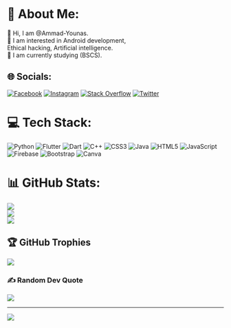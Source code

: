 # 💫 About Me:
👋 Hi, I am @Ammad-Younas.<br>👀 I am interested in Android development,<br>Ethical hacking, Artificial intelligence.<br>🌱 I am currently studying (BSCS).


## 🌐 Socials:
[![Facebook](https://img.shields.io/badge/Facebook-%231877F2.svg?logo=Facebook&logoColor=white)](https://facebook.com/ammad.younas.000) [![Instagram](https://img.shields.io/badge/Instagram-%23E4405F.svg?logo=Instagram&logoColor=white)](https://instagram.com/_ammad_younas_) [![Stack Overflow](https://img.shields.io/badge/-Stackoverflow-FE7A16?logo=stack-overflow&logoColor=white)](https://stackoverflow.com/users/19278053) [![Twitter](https://img.shields.io/badge/Twitter-%231DA1F2.svg?logo=Twitter&logoColor=white)](https://twitter.com/Cyber__Spider) 

# 💻 Tech Stack:
![Python](https://img.shields.io/badge/python-3670A0?style=plastic&logo=python&logoColor=ffdd54) ![Flutter](https://img.shields.io/badge/Flutter-%2302569B.svg?style=plastic&logo=Flutter&logoColor=white) ![Dart](https://img.shields.io/badge/dart-%230175C2.svg?style=plastic&logo=dart&logoColor=white) ![C++](https://img.shields.io/badge/c++-%2300599C.svg?style=plastic&logo=c%2B%2B&logoColor=white) ![CSS3](https://img.shields.io/badge/css3-%231572B6.svg?style=plastic&logo=css3&logoColor=white) ![Java](https://img.shields.io/badge/java-%23ED8B00.svg?style=plastic&logo=java&logoColor=white) ![HTML5](https://img.shields.io/badge/html5-%23E34F26.svg?style=plastic&logo=html5&logoColor=white) ![JavaScript](https://img.shields.io/badge/javascript-%23323330.svg?style=plastic&logo=javascript&logoColor=%23F7DF1E) ![Firebase](https://img.shields.io/badge/firebase-%23039BE5.svg?style=plastic&logo=firebase) ![Bootstrap](https://img.shields.io/badge/bootstrap-%23563D7C.svg?style=plastic&logo=bootstrap&logoColor=white) ![Canva](https://img.shields.io/badge/Canva-%2300C4CC.svg?style=plastic&logo=Canva&logoColor=white)
# 📊 GitHub Stats:
![](https://github-readme-stats.vercel.app/api?username=Ammad-Younas&theme=dark&hide_border=true&include_all_commits=true&count_private=false)<br/>
![](https://github-readme-streak-stats.herokuapp.com/?user=Ammad-Younas&theme=dark&hide_border=true)<br/>
![](https://github-readme-stats.vercel.app/api/top-langs/?username=Ammad-Younas&theme=dark&hide_border=true&include_all_commits=true&count_private=false&layout=compact)

## 🏆 GitHub Trophies
![](https://github-profile-trophy.vercel.app/?username=Ammad-Younas&theme=radical&no-frame=false&no-bg=false&margin-w=4)

### ✍️ Random Dev Quote
![](https://quotes-github-readme.vercel.app/api?type=horizontal&theme=radical)

---
[![](https://visitcount.itsvg.in/api?id=Ammad-Younas&icon=0&color=0)](https://visitcount.itsvg.in)

